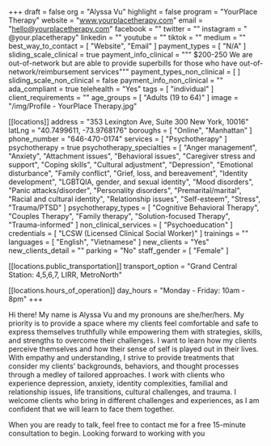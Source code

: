 +++
draft = false
org = "Alyssa Vu"
highlight = false
program = "YourPlace Therapy"
website = "www.yourplacetherapy.com"
email = "hello@yourplacetherapy.com"
facebook = ""
twitter = ""
instagram = " @your.placetherapy"
linkedin = ""
youtube = ""
tiktok = ""
medium = ""
best_way_to_contact = [ "Website", "Email" ]
payment_types = [ "N/A" ]
sliding_scale_clinical = true
payment_info_clinical = """
$200-250
We are out-of-network but are able to provide superbills for those who have out-of-network/reimbursement services"""
payment_types_non_clinical = [ ]
sliding_scale_non_clinical = false
payment_info_non_clinical = ""
ada_compliant = true
telehealth = "Yes"
tags = [ "individual" ]
client_requirements = ""
age_groups = [ "Adults (19 to 64)" ]
image = "/img/Profile - YourPlace Therapy.jpg"

[[locations]]
address = "353 Lexington Ave, Suite 300 New York, 10016"
latLng = "40.7499611, -73.9768176"
boroughs = [ "Online", "Manhattan" ]
phone_number = "646-470-0174"
services = [ "Psychotherapy" ]
psychotherapy = true
psychotherapy_specialties = [
  "Anger management",
  "Anxiety",
  "Attachment issues",
  "Behavioral issues",
  "Caregiver stress and support",
  "Coping skills",
  "Cultural adjustment",
  "Depression",
  "Emotional disturbance",
  "Family conflict",
  "Grief, loss, and bereavement",
  "Identity development",
  "LGBTQIA, gender, and sexual identity",
  "Mood disorders",
  "Panic attacks/disorder",
  "Personality disorders",
  "Premarital/marital",
  "Racial and cultural identity",
  "Relationship issues",
  "Self-esteem",
  "Stress",
  "Trauma/PTSD"
]
psychotherapy_types = [
  "Cognitive Behavioral Therapy",
  "Couples Therapy",
  "Family therapy",
  "Solution-focused Therapy",
  "Trauma-informed"
]
non_clinical_services = [ "Psychoeducation" ]
credentials = [ "LCSW (Licensed Clinical Social Worker)" ]
trainings = ""
languages = [ "English", "Vietnamese" ]
new_clients = "Yes"
new_clients_detail = ""
parking = "No"
staff_gender = [ "Female" ]

  [[locations.public_transportation]]
  transport_option = "Grand Central Station: 4,5,6,7, LIRR, MetroNorth"

  [[locations.hours_of_operation]]
  day_hours = "Monday - Friday: 10am - 8pm"
+++

Hi there! My name is Alyssa Vu and my pronouns are she/her/hers. My priority is to provide a space where my clients feel comfortable and safe to express themselves truthfully while empowering them with strategies, skills, and strengths to overcome their challenges. I want to learn how my clients perceive themselves and how their sense of self is played out in their lives. With empathy and understanding, I strive to provide treatments that consider my clients’ backgrounds, behaviors, and thought processes through a medley of tailored approaches. I work with clients who experience depression, anxiety, identity complexities, familial and relationship issues, life transitions, cultural challenges, and trauma. I welcome clients who bring in different challenges and experiences, as I am confident that we will learn to face them together. 

When you are ready to talk, feel free to contact me for a free 15-minute consultation to begin. Looking forward to working with you
